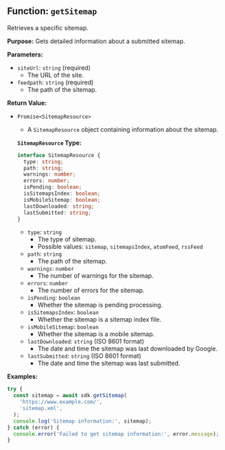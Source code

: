 ## Function: `getSitemap`

Retrieves a specific sitemap.

**Purpose:**
Gets detailed information about a submitted sitemap.

**Parameters:**

- `siteUrl`: `string` (required)
  - The URL of the site.
- `feedpath`: `string` (required)
  - The path of the sitemap.

**Return Value:**

- `Promise<SitemapResource>`

  - A `SitemapResource` object containing information about the sitemap.

  **`SitemapResource` Type:**

  ```typescript
  interface SitemapResource {
    type: string;
    path: string;
    warnings: number;
    errors: number;
    isPending: boolean;
    isSitemapsIndex: boolean;
    isMobileSitemap: boolean;
    lastDownloaded: string;
    lastSubmitted: string;
  }
  ```

  - `type`: `string`
    - The type of sitemap.
    - Possible values: `sitemap`, `sitemapsIndex`, `atomFeed`, `rssFeed`
  - `path`: `string`
    - The path of the sitemap.
  - `warnings`: `number`
    - The number of warnings for the sitemap.
  - `errors`: `number`
    - The number of errors for the sitemap.
  - `isPending`: `boolean`
    - Whether the sitemap is pending processing.
  - `isSitemapsIndex`: `boolean`
    - Whether the sitemap is a sitemap index file.
  - `isMobileSitemap`: `boolean`
    - Whether the sitemap is a mobile sitemap.
  - `lastDownloaded`: `string` (ISO 8601 format)
    - The date and time the sitemap was last downloaded by Google.
  - `lastSubmitted`: `string` (ISO 8601 format)
    - The date and time the sitemap was last submitted.

**Examples:**

```typescript
try {
  const sitemap = await sdk.getSitemap(
    'https://www.example.com/',
    'sitemap.xml',
  );
  console.log('Sitemap information:', sitemap);
} catch (error) {
  console.error('Failed to get sitemap information:', error.message);
}
```
